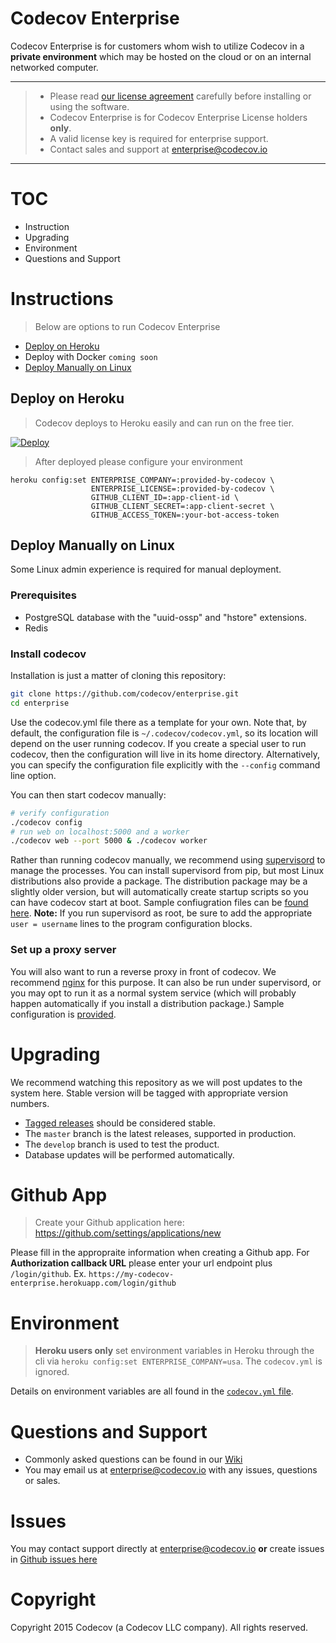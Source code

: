 # Codecov Enterprise

Codecov Enterprise is for customers whom wish to utilize Codecov in a **private environment** which may be hosted on the cloud or on an internal networked computer.

-----

> * Please read [our license agreement](https://github.com/codecov/enterprise/blob/master/license.md) carefully before installing or using the software.
> * Codecov Enterprise is for Codecov Enterprise License holders **only**.
> * A valid license key is required for enterprise support.
> * Contact sales and support at enterprise@codecov.io

-----

# TOC
- Instruction
- Upgrading
- Environment
- Questions and Support



# Instructions
> Below are options to run Codecov Enterprise

- [Deploy on Heroku](#deploy-on-heroku)
- Deploy with Docker `coming soon`
- [Deploy Manually on Linux](#deploy-manually-on-linux)

## Deploy on Heroku
> Codecov deploys to Heroku easily and can run on the free tier.

[![Deploy](https://www.herokucdn.com/deploy/button.png)](https://heroku.com/deploy)
> After deployed please configure your environment

```
heroku config:set ENTERPRISE_COMPANY=:provided-by-codecov \
                  ENTERPRISE_LICENSE=:provided-by-codecov \
                  GITHUB_CLIENT_ID=:app-client-id \
                  GITHUB_CLIENT_SECRET=:app-client-secret \
                  GITHUB_ACCESS_TOKEN=:your-bot-access-token
```

## Deploy Manually on Linux
Some Linux admin experience is required for manual deployment.

### Prerequisites
* PostgreSQL database with the "uuid-ossp" and "hstore" extensions.
* Redis

### Install codecov
Installation is just a matter of cloning this repository:

```sh
git clone https://github.com/codecov/enterprise.git
cd enterprise
```

Use the codecov.yml file there as a template for your own. Note that, by default, the configuration file is `~/.codecov/codecov.yml`, so its location will depend on the user running codecov. If you create a special user to run codecov, then the configuration will live in its home directory. Alternatively, you can specify the configuration file explicitly with the `--config` command line option.

You can then start codecov manually:

```sh
# verify configuration
./codecov config
# run web on localhost:5000 and a worker
./codecov web --port 5000 & ./codecov worker
```

Rather than running codecov manually, we recommend using [supervisord](https://supervisord.org) to manage the processes. You can install supervisord from pip, but most Linux distributions also provide a package. The distribution package may be a slightly older version, but will automatically create startup scripts so you can have codecov start at boot. Sample confiugration files can be [found here](https://github.com/codecov/enterprise/tree/master/nginx).  **Note:** If you run supervisord as root, be sure to add the appropriate `user = username` lines to the program configuration blocks.

### Set up a proxy server

You will also want to run a reverse proxy in front of codecov. We recommend [nginx](http://nginx.org/) for this purpose. It can also be run under supervisord, or you may opt to run it as a normal system service (which will probably happen automatically if you install a distribution package.) Sample configuration is [provided](https://github.com/codecov/enterprise/tree/master/nginx).

# Upgrading
We recommend watching this repository as we will post updates to the system here. Stable version will be tagged with appropriate version numbers.

- [Tagged releases](https://github.com/codecov/enterprise/releases) should be considered stable.
- The `master` branch is the latest releases, supported in production. 
- The `develop` branch is used to test the product.
- Database updates will be performed automatically.

# Github App
> Create your Github application here: https://github.com/settings/applications/new

Please fill in the appropraite information when creating a Github app. For **Authorization callback URL** please enter your url endpoint plus `/login/github`. Ex. `https://my-codecov-enterprise.herokuapp.com/login/github`

# Environment
> **Heroku users only** set environment variables in Heroku through the cli via `heroku config:set ENTERPRISE_COMPANY=usa`. The `codecov.yml` is ignored.

Details on environment variables are all found in the [`codecov.yml` file](https://github.com/codecov/enterprise/blob/master/codecov.yml).

# Questions and Support

- Commonly asked questions can be found in our [Wiki](https://github.com/codecov/enterprise/wiki)
- You may email us at enterprise@codecov.io with any issues, questions or sales.

# Issues
You may contact support directly at enterprise@codecov.io **or** create issues in [Github issues here](https://github.com/codecov/enterprise/issues)

# Copyright
Copyright 2015 Codecov (a Codecov LLC company). All rights reserved.
